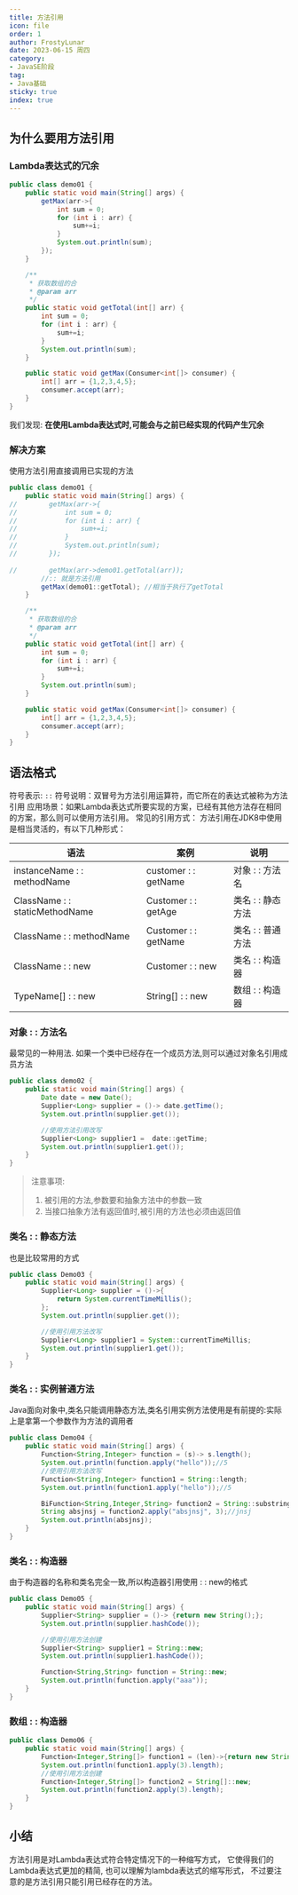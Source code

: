 ```yaml
---
title: 方法引用
icon: file
order: 1
author: FrostyLunar
date: 2023-06-15 周四
category:
- JavaSE阶段
tag:
- Java基础
sticky: true
index: true
---
```



## 为什么要用方法引用

### Lambda表达式的冗余

```java
public class demo01 {
    public static void main(String[] args) {
        getMax(arr->{
            int sum = 0;
            for (int i : arr) {
                sum+=i;
            }
            System.out.println(sum);
        });
    }

    /**
     * 获取数组的合
     * @param arr
     */
    public static void getTotal(int[] arr) {
        int sum = 0;
        for (int i : arr) {
            sum+=i;
        }
        System.out.println(sum);
    }

    public static void getMax(Consumer<int[]> consumer) {
        int[] arr = {1,2,3,4,5};
        consumer.accept(arr);
    }
}
```

我们发现: **在使用Lambda表达式时,可能会与之前已经实现的代码产生冗余**

### 解决方案

使用方法引用直接调用已实现的方法

```java
public class demo01 {
    public static void main(String[] args) {
//        getMax(arr->{
//            int sum = 0;
//            for (int i : arr) {
//                sum+=i;
//            }
//            System.out.println(sum);
//        });
        
//        getMax(arr->demo01.getTotal(arr));
        //:: 就是方法引用
        getMax(demo01::getTotal); //相当于执行了getTotal
    }

    /**
     * 获取数组的合
     * @param arr
     */
    public static void getTotal(int[] arr) {
        int sum = 0;
        for (int i : arr) {
            sum+=i;
        }
        System.out.println(sum);
    }

    public static void getMax(Consumer<int[]> consumer) {
        int[] arr = {1,2,3,4,5};
        consumer.accept(arr);
    }
}
```

## 语法格式

符号表示: `::`
符号说明：双冒号为方法引用运算符，而它所在的表达式被称为方法引用
应用场景：如果Lambda表达式所要实现的方案，已经有其他方法存在相同的方案，那么则可以使用方法引用。
常见的引用方式：
方法引用在JDK8中使用是相当灵活的，有以下几种形式：

| 语法                             | 案例                   | 说明          |
| ------------------------------ | -------------------- | ----------- |
| instanceName : : methodName    | customer : : getName | 对象 : : 方法名  |
| ClassName : : staticMethodName | Customer : : getAge  | 类名 : : 静态方法 |
| ClassName : : methodName       | Customer : : getName | 类名 : : 普通方法 |
| ClassName : : new              | Customer : : new     | 类名 : : 构造器  |
| TypeName\[] : : new            | String\[] : : new    | 数组 : : 构造器  |

### 对象 : : 方法名

最常见的一种用法. 如果一个类中已经存在一个成员方法,则可以通过对象名引用成员方法

```java
public class demo02 {
    public static void main(String[] args) {
        Date date = new Date();
        Supplier<Long> supplier = ()-> date.getTime();
        System.out.println(supplier.get());

        //使用方法引用改写
        Supplier<Long> supplier1 =  date::getTime;
        System.out.println(supplier1.get());
    }
}
```

> 注意事项:
> 1.  被引用的方法,参数要和抽象方法中的参数一致
> 2. 当接口抽象方法有返回值时,被引用的方法也必须由返回值

### 类名 : : 静态方法

也是比较常用的方式

```java
public class Demo03 {
    public static void main(String[] args) {
        Supplier<Long> supplier = ()->{
            return System.currentTimeMillis();
        };
        System.out.println(supplier.get());

        //使用引用方法改写
        Supplier<Long> supplier1 = System::currentTimeMillis;
        System.out.println(supplier1.get());
    }
}
```

### 类名 : : 实例普通方法

Java面向对象中,类名只能调用静态方法,类名引用实例方法使用是有前提的:实际上是拿第一个参数作为方法的调用者

```java
public class Demo04 {
    public static void main(String[] args) {
        Function<String,Integer> function = (s)-> s.length();
        System.out.println(function.apply("hello"));//5
        //使用引用方法改写
        Function<String,Integer> function1 = String::length;
        System.out.println(function1.apply("hello"));//5

        BiFunction<String,Integer,String> function2 = String::substring;
        String absjnsj = function2.apply("absjnsj", 3);//jnsj
        System.out.println(absjnsj);
    }
}
```

### 类名 : : 构造器

由于构造器的名称和类名完全一致,所以构造器引用使用 : : new的格式

```java
public class Demo05 {
    public static void main(String[] args) {
        Supplier<String> supplier = ()-> {return new String();};
        System.out.println(supplier.hashCode());

        //使用引用方法创建
        Supplier<String> supplier1 = String::new;
        System.out.println(supplier1.hashCode());

        Function<String,String> function = String::new;
        System.out.println(function.apply("aaa"));
    }
}
```

### 数组 : : 构造器

```java
public class Demo06 {
    public static void main(String[] args) {
        Function<Integer,String[]> function1 = (len)->{return new String[len];};
        System.out.println(function1.apply(3).length);
        //使用引用方法创建
        Function<Integer,String[]> function2 = String[]::new;
        System.out.println(function2.apply(3).length);
    }
}

```

## 小结

方法引用是对Lambda表达式符合特定情况下的一种缩写方式， 它使得我们的Lambda表达式更加的精简,  也可以理解为lambda表达式的缩写形式， 不过要注意的是方法引用只能引用已经存在的方法。
